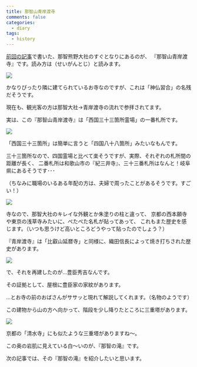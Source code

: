 ```yaml
---
title: 那智山青岸渡寺
comments: false
categories:
  - diary
tags:
  - history
---
```


[前回の記事][a1]で書いた、那智熊野大社のすぐとなりにあるのが、
『那智山青岸渡寺』です。読み方は（せいがんとじ）と読みます。

![][1]

かなりぴったり隣に建てられているお寺なのですが、これは「神仏習合」の名残だそうです。

現在も、観光客の方は那智大社→青岸渡寺の流れで参拝されてます。

実は、この『那智山青岸渡寺』は「西国三十三箇所霊場」の一番札所です。

![][2]

「西国三十三箇所」は簡単に言うと「四国八十八箇所」みたいなもんです。

三十三箇所なので、四国霊場と比べて楽そうですが、実際、それぞれの札所間の距離が長く、
二番札所は和歌山市の『紀三井寺』、三十三番札所はなんと！岐阜県にあるそうです･･･

（ちなみに職場のいるある年配の方は、夫婦で周ったことがあるそうです。すごい！）

![][3]

寺なので、那智大社のキレイな外観とか朱塗りの柱と違って、
京都の西本願寺や東京の浅草寺みたいに、ぺたぺた名札が貼ってあって、
これもまた歴史を感じます。（いつも思うけど高いところどうやって貼ったのでしょう？）

『青岸渡寺』は「比叡山延暦寺」と同様に、織田信長によって焼き打ちされた歴史があります。

![][4]

で、それを再建したのが…豊臣秀吉なんです。

その証拠として、屋根に豊臣家の家紋があります。

…とお寺の前のおばさんがササッと現れて解説してくれます。（名物のようです）

この建物から山の方へ向かって、階段を少し降りたところに三重塔があります。

![][5]

京都の「清水寺」にも似たような三重塔がありますね～。

この奥の岩肌に見えている白～いのが、『那智の滝』です。

次の記事では、その『那智の滝』を紹介したいと思います。

[1]: /img/uploads/2010/03/seigantoji-temple-1.jpg
[2]: /img/uploads/2010/03/seigantoji-temple-2.jpg
[3]: /img/uploads/2010/03/seigantoji-temple-3.jpg
[4]: /img/uploads/2010/03/seigantoji-temple-4.jpg
[5]: /img/uploads/2010/03/seigantoji-temple-5.jpg
[a1]: /diary/kumano-nachitaisha.html "熊野那智大社"
